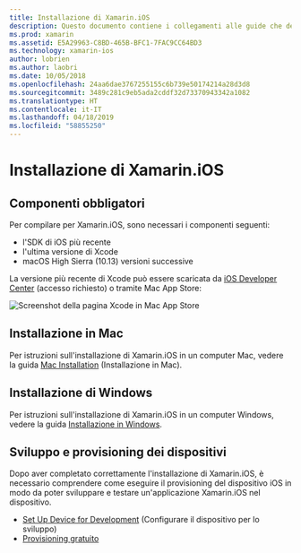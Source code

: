 ```yaml
---
title: Installazione di Xamarin.iOS
description: Questo documento contiene i collegamenti alle guide che descrivono come installare Xamarin.iOS in Mac e Windows e come eseguire il provisioning di un dispositivo per il test.
ms.prod: xamarin
ms.assetid: E5A29963-C8BD-465B-BFC1-7FAC9CC64BD3
ms.technology: xamarin-ios
author: lobrien
ms.author: laobri
ms.date: 10/05/2018
ms.openlocfilehash: 24aa6dae3767255155c6b739e50174214a28d3d8
ms.sourcegitcommit: 3489c281c9eb5ada2cddf32d73370943342a1082
ms.translationtype: HT
ms.contentlocale: it-IT
ms.lasthandoff: 04/18/2019
ms.locfileid: "58855250"
---
```

# <a name="xamarinios-installation"></a>Installazione di Xamarin.iOS

## <a name="required-components"></a>Componenti obbligatori

Per compilare per Xamarin.iOS, sono necessari i componenti seguenti:

- l'SDK di iOS più recente
- l'ultima versione di Xcode
- macOS High Sierra (10.13) versioni successive

La versione più recente di Xcode può essere scaricata da [iOS Developer Center](https://developer.apple.com/devcenter/ios/index.action#downloads) (accesso richiesto) o tramite Mac App Store:

![Screenshot della pagina Xcode in Mac App Store](images/xcode.png "Xcode in Mac App Store")

## <a name="mac-installation"></a>Installazione in Mac

Per istruzioni sull'installazione di Xamarin.iOS in un computer Mac, vedere la guida [Mac Installation](https://docs.microsoft.com/visualstudio/mac/installation) (Installazione in Mac).

## <a name="windows-installation"></a>Installazione di Windows

Per istruzioni sull'installazione di Xamarin.iOS in un computer Windows, vedere la guida [Installazione in Windows](~/ios/get-started/installation/windows/index.md).

## <a name="development-and-device-provisioning"></a>Sviluppo e provisioning dei dispositivi

Dopo aver completato correttamente l'installazione di Xamarin.iOS, è necessario comprendere come eseguire il provisioning del dispositivo iOS in modo da poter sviluppare e testare un'applicazione Xamarin.iOS nel dispositivo.

* [Set Up Device for Development](device-provisioning/index.md) (Configurare il dispositivo per lo sviluppo)
* [Provisioning gratuito](~/ios/get-started/installation/device-provisioning/free-provisioning.md)
